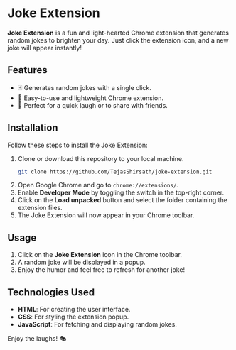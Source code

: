# Joke Extension

**Joke Extension** is a fun and light-hearted Chrome extension that generates random jokes to brighten your day. Just click the extension icon, and a new joke will appear instantly!

## Features

- 🃏 Generates random jokes with a single click.
- 🌟 Easy-to-use and lightweight Chrome extension.
- 🎉 Perfect for a quick laugh or to share with friends.

## Installation

Follow these steps to install the Joke Extension:

1. Clone or download this repository to your local machine.
   ```bash
   git clone https://github.com/TejasShirsath/joke-extension.git
2. Open Google Chrome and go to `chrome://extensions/`.
3. Enable **Developer Mode** by toggling the switch in the top-right corner.
4. Click on the **Load unpacked** button and select the folder containing the extension files.
5. The Joke Extension will now appear in your Chrome toolbar.

## Usage

1. Click on the **Joke Extension** icon in the Chrome toolbar.
2. A random joke will be displayed in a popup.
3. Enjoy the humor and feel free to refresh for another joke!

## Technologies Used

- **HTML**: For creating the user interface.
- **CSS**: For styling the extension popup.
- **JavaScript**: For fetching and displaying random jokes.

Enjoy the laughs! 🎭
